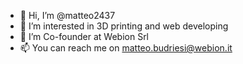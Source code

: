 - 👋 Hi, I’m @matteo2437
- 👀 I’m interested in 3D printing and web developing
- 🌱 I’m Co-founder at Webion Srl
- 📫 You can reach me on matteo.budriesi@webion.it
